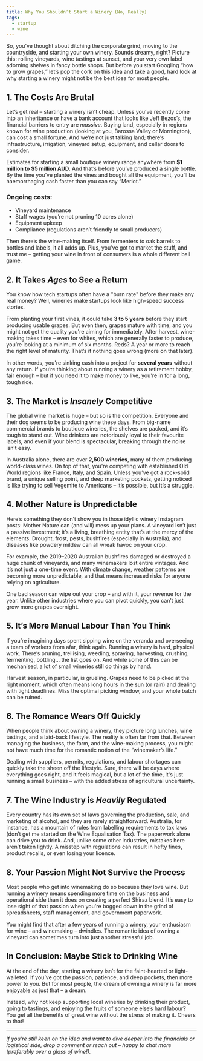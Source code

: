 ```yaml
---
title: Why You Shouldn’t Start a Winery (No, Really)
tags:
  - startup
  - wine
---
```

So, you’ve thought about ditching the corporate grind, moving to the countryside, and starting your own winery. Sounds dreamy, right? Picture this: rolling vineyards, wine tastings at sunset, and your very own label adorning shelves in fancy bottle shops. But before you start Googling “how to grow grapes,” let’s pop the cork on this idea and take a good, hard look at why starting a winery might not be the best idea for most people.

## 1. The Costs Are Brutal

Let’s get real – starting a winery isn’t cheap. Unless you’ve recently come into an inheritance or have a bank account that looks like Jeff Bezos’s, the financial barriers to entry are *massive*. Buying land, especially in regions known for wine production (looking at you, Barossa Valley or Mornington), can cost a small fortune. And we’re not just talking land; there’s infrastructure, irrigation, vineyard setup, equipment, and cellar doors to consider.

Estimates for starting a small boutique winery range anywhere from **$1 million to $5 million AUD**. And that’s before you’ve produced a single bottle. By the time you’ve planted the vines and bought all the equipment, you’ll be haemorrhaging cash faster than you can say “Merlot.”

### Ongoing costs: 
- Vineyard maintenance
- Staff wages (you’re not pruning 10 acres alone)
- Equipment upkeep
- Compliance (regulations aren’t friendly to small producers)

Then there’s the wine-making itself. From fermenters to oak barrels to bottles and labels, it all adds up. Plus, you’ve got to market the stuff, and trust me – getting your wine in front of consumers is a whole different ball game.

## 2. It Takes *Ages* to See a Return

You know how tech startups often have a "burn rate" before they make any real money? Well, wineries make startups look like high-speed success stories. 

From planting your first vines, it could take **3 to 5 years** before they start producing usable grapes. But even then, grapes mature with time, and you might not get the quality you're aiming for immediately. After harvest, wine-making takes time – even for whites, which are generally faster to produce, you’re looking at a minimum of six months. Reds? A year or more to reach the right level of maturity. That’s if nothing goes wrong (more on that later).

In other words, you're sinking cash into a project for **several years** without any return. If you’re thinking about running a winery as a retirement hobby, fair enough – but if you need it to make money to live, you're in for a long, tough ride.

## 3. The Market is *Insanely* Competitive

The global wine market is huge – but so is the competition. Everyone and their dog seems to be producing wine these days. From big-name commercial brands to boutique wineries, the shelves are packed, and it’s tough to stand out. Wine drinkers are notoriously loyal to their favourite labels, and even if your blend is spectacular, breaking through the noise isn’t easy.

In Australia alone, there are over **2,500 wineries**, many of them producing world-class wines. On top of that, you're competing with established Old World regions like France, Italy, and Spain. Unless you’ve got a rock-solid brand, a unique selling point, and deep marketing pockets, getting noticed is like trying to sell Vegemite to Americans – it’s possible, but it’s a struggle.

## 4. Mother Nature is Unpredictable

Here’s something they don’t show you in those idyllic winery Instagram posts: Mother Nature can (and will) mess up your plans. A vineyard isn’t just a passive investment; it’s a living, breathing entity that’s at the mercy of the elements. Drought, frost, pests, bushfires (especially in Australia), and diseases like powdery mildew can all wreak havoc on your crop.

For example, the 2019–2020 Australian bushfires damaged or destroyed a huge chunk of vineyards, and many winemakers lost entire vintages. And it’s not just a one-time event. With climate change, weather patterns are becoming more unpredictable, and that means increased risks for anyone relying on agriculture.

One bad season can wipe out your crop – and with it, your revenue for the year. Unlike other industries where you can pivot quickly, you can’t just grow more grapes overnight.

## 5. It’s More Manual Labour Than You Think

If you’re imagining days spent sipping wine on the veranda and overseeing a team of workers from afar, think again. Running a winery is hard, physical work. There’s pruning, trellising, weeding, spraying, harvesting, crushing, fermenting, bottling... the list goes on. And while some of this can be mechanised, a lot of small wineries still do things by hand.

Harvest season, in particular, is grueling. Grapes need to be picked at the right moment, which often means long hours in the sun (or rain) and dealing with tight deadlines. Miss the optimal picking window, and your whole batch can be ruined.

## 6. The Romance Wears Off Quickly

When people think about owning a winery, they picture long lunches, wine tastings, and a laid-back lifestyle. The reality is often far from that. Between managing the business, the farm, and the wine-making process, you might not have much time for the romantic notion of the “winemaker’s life.”

Dealing with suppliers, permits, regulations, and labour shortages can quickly take the sheen off the lifestyle. Sure, there will be days where everything goes right, and it feels magical, but a lot of the time, it's just running a small business – with the added stress of agricultural uncertainty.

## 7. The Wine Industry is *Heavily* Regulated

Every country has its own set of laws governing the production, sale, and marketing of alcohol, and they are rarely straightforward. Australia, for instance, has a mountain of rules from labelling requirements to tax laws (don’t get me started on the Wine Equalisation Tax). The paperwork alone can drive you to drink. And, unlike some other industries, mistakes here aren’t taken lightly. A misstep with regulations can result in hefty fines, product recalls, or even losing your licence.

## 8. Your Passion Might Not Survive the Process

Most people who get into winemaking do so because they love wine. But running a winery means spending more time on the business and operational side than it does on creating a perfect Shiraz blend. It’s easy to lose sight of that passion when you're bogged down in the grind of spreadsheets, staff management, and government paperwork.

You might find that after a few years of running a winery, your enthusiasm for wine – and winemaking – dwindles. The romantic idea of owning a vineyard can sometimes turn into just another stressful job.

## In Conclusion: Maybe Stick to Drinking Wine

At the end of the day, starting a winery isn’t for the faint-hearted or light-walleted. If you’ve got the passion, patience, and deep pockets, then more power to you. But for most people, the dream of owning a winery is far more enjoyable as just that – a dream. 

Instead, why not keep supporting local wineries by drinking their product, going to tastings, and enjoying the fruits of someone else’s hard labour? You get all the benefits of great wine without the stress of making it. Cheers to that!

--- 

*If you’re still keen on the idea and want to dive deeper into the financials or logistical side, drop a comment or reach out – happy to chat more (preferably over a glass of wine!).*